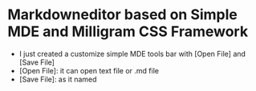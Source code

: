 # Markdowneditor based on Simple MDE and Milligram CSS Framework
- I just created a customize simple MDE tools bar with [Open File] and [Save File]
 - [Open File]: it can open text file or .md file 
 - [Save File]: as it named

